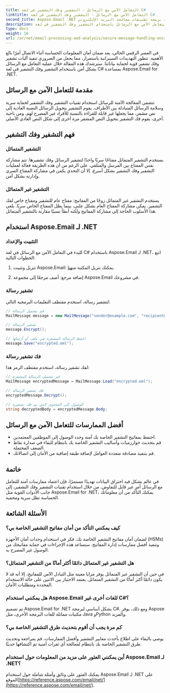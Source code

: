 ```yaml
---
title: التعامل الآمن مع الرسائل - التشفير وفك التشفير في لغة C#
linktitle: التعامل الآمن مع الرسائل - التشفير وفك التشفير في لغة C#
second_title: Aspose.Email .NET واجهة برمجة تطبيقات معالجة البريد الإلكتروني
description: تعرف على كيفية تنفيذ التعامل الآمن مع الرسائل باستخدام التشفير وفك التشفير في لغة C# باستخدام Aspose.Email لـ .NET. حماية البيانات الحساسة بشكل فعال.
type: docs
weight: 16
url: /ar/net/email-processing-and-analysis/secure-message-handling-encryption-and-decryption-in-csharp/
---
```


في العصر الرقمي الحالي، يعد ضمان أمان المعلومات الحساسة أثناء الاتصال أمرًا بالغ الأهمية. تتطور التهديدات السيبرانية باستمرار، مما يجعل من الضروري تنفيذ آليات تشفير وفك تشفير قوية لحماية بياناتنا. سترشدك هذه المقالة خلال عملية التعامل مع الرسائل بشكل آمن باستخدام التشفير وفك التشفير في لغة C# بمساعدة Aspose.Email for .NET.

## مقدمة للتعامل الآمن مع الرسائل

تتضمن المعالجة الآمنة للرسائل استخدام تقنيات التشفير وفك التشفير لحماية سرية وسلامة الرسائل المتبادلة بين الأطراف. يقوم التشفير بتحويل الرسائل النصية العادية إلى نص مشفر، مما يجعلها غير قابلة للقراءة بالنسبة للأفراد غير المصرح لهم. ومن ناحية أخرى، يقوم فك التشفير بتحويل النص المشفر مرة أخرى إلى شكل النص العادي الأصلي.

## فهم التشفير وفك التشفير

### التشفير المتماثل

يستخدم التشفير المتماثل مفتاحًا سريًا واحدًا لتشفير الرسائل وفك تشفيرها. تتم مشاركة نفس المفتاح بين المرسل والمتلقي. على الرغم من أن هذه الطريقة فعالة لعمليات التشفير وفك التشفير بشكل أسرع، إلا أن التحدي يكمن في مشاركة المفتاح السري وإدارته بشكل آمن.

### التشفير غير المتماثل

يستخدم التشفير غير المتماثل زوجًا من المفاتيح: مفتاح عام للتشفير ومفتاح خاص لفك التشفير. يمكن مشاركة المفتاح العام بشكل علني، بينما يظل المفتاح الخاص سريًا. يلغي هذا الأسلوب الحاجة إلى مشاركة المفاتيح ولكنه أبطأ نسبيًا مقارنة بالتشفير المتماثل.

## استخدام Aspose.Email لـ .NET

### التثبيت والإعداد

للبدء في التعامل الآمن مع الرسائل في لغة C# باستخدام Aspose.Email لـ .NET، اتبع الخطوات التالية:

1.  تنزيل وتثبيت Aspose.Email: يمكنك تنزيل المكتبة من[هنا](https://releases.aspose.com/email/net).

2. إضافة مرجع: أضف مرجعًا إلى مجموعة Aspose.Email في مشروعك.

### تشفير رسالة

لتشفير رسالة، استخدم مقتطف التعليمات البرمجية التالي:

```csharp
// قم بتحميل الرسالة
MailMessage message = new MailMessage("sender@example.com", "recipient@example.com", "Subject", "Message body");

// تشفير الرسالة
message.Encrypt();

// احفظ الرسالة المشفرة في ملف أو أرسلها
message.Save("encrypted.eml");
```

### فك تشفير رسالة

لفك تشفير رسالة، استخدم مقتطف الرمز هذا:

```csharp
// قم بتحميل الرسالة المشفرة
MailMessage encryptedMessage = MailMessage.Load("encrypted.eml");

// فك تشفير الرسالة
encryptedMessage.Decrypt();

// الوصول إلى المحتوى الذي تم فك تشفيره
string decryptedBody = encryptedMessage.Body;
```

## أفضل الممارسات للتعامل الآمن مع الرسائل

- احتفظ بمفاتيح التشفير الخاصة بك آمنة وحدد الوصول إلى الموظفين المعتمدين.
- قم بتحديث خوارزميات وأساليب التشفير الخاصة بك بانتظام للبقاء في صدارة نقاط الضعف المحتملة.
- قم بتنفيذ مصادقة متعددة العوامل لإضافة طبقة إضافية من الأمان إلى اتصالاتك.

## خاتمة

في عالم يشكل فيه اختراق البيانات تهديدًا مستمرًا، فإن اعتماد ممارسات آمنة للتعامل مع الرسائل أمر غير قابل للتفاوض. من خلال استخدام تقنيات التشفير وفك التشفير، إلى جانب الأدوات القوية مثل Aspose.Email for .NET، يمكنك التأكد من أن معلوماتك الحساسة تظل سرية ومحمية.

## الأسئلة الشائعة

### كيف يمكنني التأكد من أمان مفاتيح التشفير الخاصة بي؟

لضمان أمان مفاتيح التشفير الخاصة بك، فكر في استخدام وحدات أمان الأجهزة (HSMs) وتنفيذ أفضل ممارسات إدارة المفاتيح. ستساعد هذه الإجراءات في حماية مفاتيحك من الوصول غير المصرح به.

### هل التشفير غير المتماثل دائمًا أكثر أمانًا من التشفير المتماثل؟

في حين أن التشفير غير المتماثل يوفر مزايا معينة مثل التبادل الآمن للمفاتيح، إلا أنه قد لا يكون دائمًا أكثر أمانًا من التشفير المتماثل. يعتمد الاختيار بين الاثنين على حالة الاستخدام المحددة ومتطلبات الأمان.

### هل يمكنني استخدام Aspose.Email للغات أخرى غير C#؟

تم تصميم Aspose.Email for .NET بشكل أساسي لبرمجة C#. ومع ذلك، يوفر Aspose مكتبات مماثلة للغات البرمجة الأخرى، مثل Java وPython والمزيد.

### كم مرة يجب أن أقوم بتحديث طرق التشفير الخاصة بي؟

يوصى بالبقاء على اطلاع بأحدث معايير التشفير وأفضل الممارسات. قم بمراجعة وتحديث طرق التشفير الخاصة بك بانتظام لمعالجة أي ثغرات أمنية تم اكتشافها حديثًا.

### أين يمكنني العثور على مزيد من المعلومات حول استخدام Aspose.Email لـ .NET؟

 يمكنك العثور على وثائق وأمثلة شاملة حول استخدام Aspose.Email لـ .NET على الموقع[https://reference.aspose.com/email/net/](https://reference.aspose.com/email/net/).